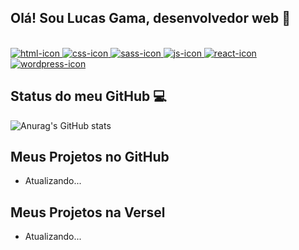 <div>
  <div>
    <h2> Olá! Sou Lucas Gama, desenvolvedor web 👋</h2>
    <div stile="display:inline-block"><br>
    <a href="https://developer.mozilla.org/pt-BR/docs/Web/HTML">
      <img alt="html-icon" src="https://img.shields.io/badge/HTML5-E34F26?style=for-the-badge&logo=html5&logoColor=white" />
    </a>
        <a href="https://developer.mozilla.org/pt-BR/docs/Web/CSS">
    <img alt="css-icon" src="https://img.shields.io/badge/CSS3-1572B6?style=for-the-badge&logo=css3&logoColor=white" />
      </a>
      <a href="">
    <img  alt="sass-icon" src="https://img.shields.io/badge/Sass-CC6699?style=for-the-badge&logo=sass&logoColor=white" />
      </a>
    <a href="https://developer.mozilla.org/pt-BR/docs/Web/JavaScript">
    <img alt="js-icon" src="https://img.shields.io/badge/JavaScript-F7DF1E?style=for-the-badge&logo=javascript&logoColor=black" />
      </a>
      <a href="https://reactjs.org/">
   <img alt="react-icon" src="https://img.shields.io/badge/React-20232A?style=for-the-badge&logo=react&logoColor=61DAFB" />
        </a>
      <a href="https://wordpress.com/">
    <img  alt="wordpress-icon" src="https://img.shields.io/badge/Wordpress-21759B?style=for-the-badge&logo=wordpress&logoColor=white" />
       </a>
</div>
  </div>
    <h2> Status do meu GitHub 💻 </h2>
</div>

![Anurag's GitHub stats](https://github-readme-stats.vercel.app/api?username=lucastgama&show_icons=true&theme=radical)

<div>
  <h2>Meus Projetos no GitHub</h2> 
  <ul>
    <li>Atualizando...</li>
  </ul>
  <h2>Meus Projetos na Versel</h2>
  <ul>
    <li> Atualizando... </li>
  </ul>
</div>
